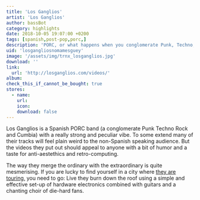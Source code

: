 ```yaml
---
title: 'Los Ganglios'
artist: 'Los Ganglios'
author: bassBot
category: highlights
date: 2018-10-05 19:07:00 +0200
tags: [spanish,post-pop,porc,]
description: 'PORC, or what happens when you conglomerate Punk, Techno, Rock and Cumbia'
uid: 'losgangliosnomamesguey'
image: '/assets/img/trnx_losganglios.jpg'
download: ''
link: 
  url: 'http://losganglios.com/videos/'
album: 
check_this_if_cannot_be_bought: true
stores:
  - name:
    url: 
    icon: 
    download: false
---
```

Los Ganglios is a Spanish PORC band (a conglomerate Punk Techno Rock and Cumbia) with a really strong and peculiar vibe. To some extend many of their tracks will feel plain weird to the non-Spanish speaking audience. But the videos they put out should appeal to anyone with a bit of humor and a taste for anti-aestethics and retro-computing. 

The way they merge the ordinary with the extraordinary is quite mesmerising. If you are lucky to find yourself in a city where [they are touring,](http://losganglios.com/agenda/ "Los Ganglios dates") you need to go: Live they burn down the roof using a simple and effective set-up of hardware electronics combined with guitars and a chanting choir of die-hard fans.
